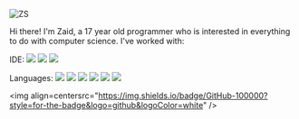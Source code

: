 
![ZS](https://github.com/ZaidMSeta/ZaidMSeta/assets/144247476/fc3fff6c-9eed-449e-8a61-0340538c8028)

Hi there! I'm Zaid, a 17 year old programmer who is interested in everything to do with computer science. 
I've worked with: 

IDE: <img src="https://img.shields.io/badge/Arduino_IDE-00979D?style=for-the-badge&logo=arduino&logoColor=white" /> <img src="https://img.shields.io/badge/replit-667881?style=for-the-badge&logo=replit&logoColor=white" /> <img src="https://img.shields.io/badge/Visual_Studio_Code-0078D4?style=for-the-badge&logo=visual%20studio%20code&logoColor=white" />

Languages: <img src="https://img.shields.io/badge/C%23-239120?style=for-the-badge&logo=c-sharp&logoColor=white" /> <img src="https://img.shields.io/badge/C%2B%2B-00599C?style=for-the-badge&logo=c%2B%2B&logoColor=white" /> <img src="https://img.shields.io/badge/HTML5-E34F26?style=for-the-badge&logo=html5&logoColor=white" /> <img src="https://img.shields.io/badge/JavaScript-323330?style=for-the-badge&logo=javascript&logoColor=F7DF1E" /> <img src="https://img.shields.io/badge/Lua-2C2D72?style=for-the-badge&logo=lua&logoColor=white" /> <img src="https://img.shields.io/badge/Python-FFD43B?style=for-the-badge&logo=python&logoColor=blue" />









<img align=centersrc="https://img.shields.io/badge/GitHub-100000?style=for-the-badge&logo=github&logoColor=white" />
